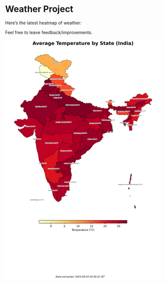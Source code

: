 # Weather Project

Here’s the latest heatmap of weather:

Feel free to leave feedback/improvements.

![India Heatmap](docs/assets/india_heatmap.png?v=D07329)
